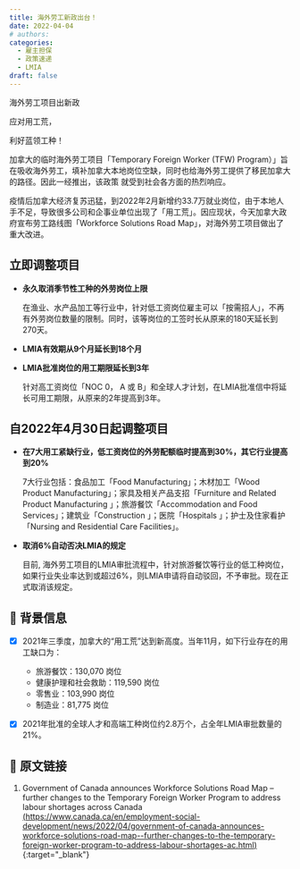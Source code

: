 ```yaml
---
title: 海外劳工新政出台！
date: 2022-04-04
# authors:
categories:
  - 雇主担保
  - 政策速递
  - LMIA
draft: false
---
```


<!-- ![cover pic](../img/6.jpg) -->
<style>
	.coverpic-container.date20220403 {
	background-image: url("/blog/img/7.jpg");
	}
</style>

<div class="coverWrapper">
<div class="coverpic-container date20220403" >
	<p class="title">海外劳工项目出新政</p>
	<p>应对用工荒，</p>
	<p>利好蓝领工种！</p>
</div>
</div>

		

加拿大的临时海外劳工项目「Temporary Foreign Worker (TFW) Program）」旨在吸收海外劳工，填补加拿大本地岗位空缺，同时也给海外劳工提供了移民加拿大的路径。因此一经推出，该政策 就受到社会各方面的热烈响应。

疫情后加拿大经济复苏迅猛，到2022年2月新增约33.7万就业岗位，由于本地人手不足，导致很多公司和企事业单位出现了「用工荒」。因应现状，今天加拿大政府宣布劳工路线图「Workforce Solutions Road Map」，对海外劳工项目做出了重大改进。

<!-- more -->

## 立即调整项目

- **永久取消季节性工种的外劳岗位上限**

	在渔业、水产品加工等行业中，针对低工资岗位雇主可以「按需招人」，不再有外劳岗位数量的限制。同时，该等岗位的工签时长从原来的180天延长到270天。

- **LMIA有效期从9个月延长到18个月**

- **LMIA批准岗位的用工期限延长到3年**

	针对高工资岗位「NOC 0， A 或 B」和全球人才计划，在LMIA批准信中将延长可用工期限，从原来的2年提高到3年。

## 自2022年4月30日起调整项目

- **在7大用工紧缺行业，低工资岗位的外劳配额临时提高到30%，其它行业提高到20%**
  
	7大行业包括：食品加工「Food Manufacturing」；木材加工「Wood Product Manufacturing」；家具及相关产品支招「Furniture and Related Product Manufacturing 」；旅游餐饮「Accommodation and Food Services」；建筑业「Construction 」；医院「Hospitals 」；护士及住家看护「Nursing and Residential Care Facilities」。

- **取消6%自动否决LMIA的规定**

	目前, 海外劳工项目的LMIA审批流程中，针对旅游餐饮等行业的低工种岗位，如果行业失业率达到或超过6%，则LMIA申请将自动驳回，不予审批。现在正式取消该规定。

## 📝 背景信息

- [x] 2021年三季度，加拿大的“用工荒”达到新高度。当年11月，如下行业存在的用工缺口为：
    - 旅游餐饮：130,070 岗位
    - 健康护理和社会救助：119,590 岗位
    - 零售业：103,990 岗位
    - 制造业：81,775 岗位

- [x] 2021年批准的全球人才和高端工种岗位约2.8万个，占全年LMIA审批数量的21%。

## 🔗 原文链接

1. Government of Canada announces Workforce Solutions Road Map – further changes to the Temporary Foreign Worker Program to address labour shortages across Canada [(<ins>https://www.canada.ca/en/employment-social-development/news/2022/04/government-of-canada-announces-workforce-solutions-road-map--further-changes-to-the-temporary-foreign-worker-program-to-address-labour-shortages-ac.html</ins>)](https://www.canada.ca/en/employment-social-development/news/2022/04/government-of-canada-announces-workforce-solutions-road-map--further-changes-to-the-temporary-foreign-worker-program-to-address-labour-shortages-ac.html){:target="_blank"}




